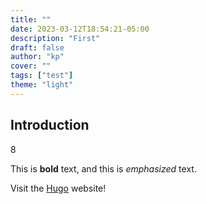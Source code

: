 ```yaml
---
title: ""
date: 2023-03-12T18:54:21-05:00
description: "First"
draft: false
author: "kp"
cover: ""
tags: ["test"]
theme: "light"
---
```

## Introduction
8

This is **bold** text, and this is *emphasized* text.

Visit the [Hugo](https://gohugo.io) website!